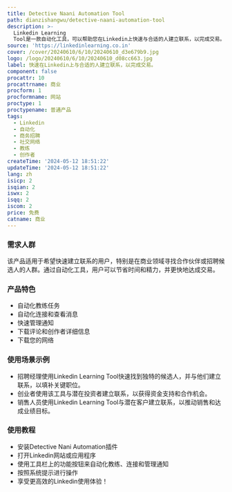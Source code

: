 ```yaml
---
title: Detective Naani Automation Tool
path: dianzishangwu/detective-naani-automation-tool
description: >-
  Linkedin Learning
  Tool是一款自动化工具，可以帮助您在Linkedin上快速与合适的人建立联系，以完成交易。它可以帮助您找到招聘经理，招聘独特的候选人，并自动发送邮件和定制通知。该工具还提供了Coach和Creators两个功能，可以自动化教练和网络功能。
source: 'https://linkedinlearning.co.in'
cover: /cover/20240610/6/10/20240610_d3e679b9.jpg
logo: /logo/20240610/6/10/20240610_d08cc663.jpg
label: 快速在Linkedin上与合适的人建立联系，以完成交易。
component: false
procattr: 10
procattrname: 商业
procform: 1
procformname: 网站
proctype: 1
proctypename: 普通产品
tags:
  - Linkedin
  - 自动化
  - 商务招聘
  - 社交网络
  - 教练
  - 创作者
createTime: '2024-05-12 18:51:22'
updateTime: '2024-05-12 18:51:22'
lang: zh
isicp: 2
isqian: 2
iswx: 2
isqq: 2
iscom: 2
price: 免费
catname: 商业
---
```




### 需求人群
该产品适用于希望快速建立联系的用户，特别是在商业领域寻找合作伙伴或招聘候选人的人群。通过自动化工具，用户可以节省时间和精力，并更快地达成交易。

### 产品特色
* 自动化教练任务
* 自动化连接和查看消息
* 快速管理通知
* 下载评论和创作者详细信息
* 下载您的网络

### 使用场景示例
* 招聘经理使用Linkedin Learning Tool快速找到独特的候选人，并与他们建立联系，以填补关键职位。
* 创业者使用该工具与潜在投资者建立联系，以获得资金支持和合作机会。
* 销售人员使用Linkedin Learning Tool与潜在客户建立联系，以推动销售和达成业绩目标。

### 使用教程
* 安装Detective Nani Automation插件
* 打开Linkedin网站或应用程序
* 使用工具栏上的功能按钮来自动化教练、连接和管理通知
* 按照系统提示进行操作
* 享受更高效的Linkedin使用体验！

  
